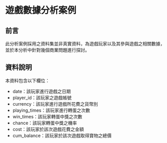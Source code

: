 # 遊戲數據分析案例
## 前言
此分析案例採用之資料集並非真實資料，為遊戲玩家以及其參與遊戲之相關數據，並於本分析中針對幾個商業問題進行探討。
## 資料說明
本資料包含以下欄位：
* date：該玩家進行遊戲之日期
* player_id：該玩家之遊戲帳號
* currency：該玩家進行遊戲所花費之貨幣別
* playing_times：該玩家進行轉蛋之次數
* win_times：該玩家轉蛋中獎之次數
* chance：該玩家轉蛋中獎之機率
* cost：該玩家於該次遊戲花費之金額
* cum_balance：該玩家於該次遊戲取得寶物之總價
